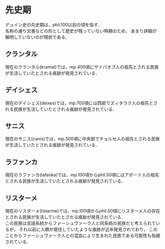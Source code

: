 # 先史期
デュイン史の先史期は，phil.100以前の頃を指す．  
名称の通り文書などの形として歴史が残っていない時期のため，
あまり詳細が解明していないのが現状である．

## クランタル
現在のクランタル(krantal)では，mp.400頃にサイパオプ人の祖先とされる民族が生活していたとされる痕跡が発見されている．  

## デイシェス
現在のデイシェス(deixes)では，mp.700頃には西部でズィタラク人の祖先とされる民族が生活していたとされる痕跡が発見されている．

## サニス
現在のサニス(canis)では，mp.500頃に中央部でチョルセ人の祖先とされる民族が生活していたとされる痕跡が発見されている．

## ラファンカ
現在のラファンカ(lafanka)では，mp.100頃からphil.50頃にはアポート人の祖先とされる民族が生活していたとされる痕跡が発見されている．

## リスターメ
現在のリスターメ(listarme)では，mp.100頃からphil.50頃にリスターメ人の存在とされる民族が生活していたとされる痕跡が発見されている．  
この民族は言語系統からファーシュヴァーク人と同系統の民族だと考えられているが，
それ以前に人類が居住していたような痕跡が近年発見されており，
このことからファーシュヴァーク人との混血により生まれた民族である可能性も指摘されている．
